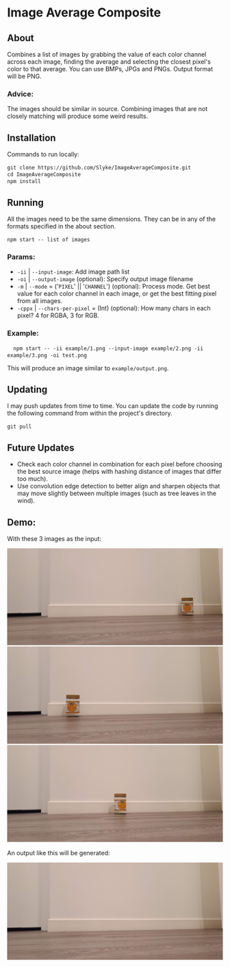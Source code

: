 # Image Average Composite

## About
Combines a list of images by grabbing the value of each color channel across each image, finding the average and selecting the closest pixel's color to that average. You can use BMPs, JPGs and PNGs. Output format will be PNG.

### Advice:
The images should be similar in source. Combining images that are not closely matching will produce some weird results.

## Installation
Commands to run locally:
```
git clone https://github.com/Slyke/ImageAverageComposite.git
cd ImageAverageComposite
npm install
```

## Running
All the images need to be the same dimensions. They can be in any of the formats specified in the about section.
```
npm start -- list of images
```

### Params:
* `-ii` | `--input-image`: Add image path list
* `-oi` | `--output-image` (optional): Specify output image filename
* `-m` | `--mode` = ('`PIXEL`' || '`CHANNEL`') (optional): Process mode. Get best value for each color channel in each image, or get the best fitting pixel from all images.
* `-cppx` | `--chars-per-pixel` = (Int) (optional): How many chars in each pixel? 4 for RGBA, 3 for RGB.

### Example:
```
  npm start -- -ii example/1.png --input-image example/2.png -ii example/3.png -oi test.png
```
This will produce an image similar to `example/output.png`.

## Updating
I may push updates from time to time. You can update the code by running the following command from within the project's directory.
```
git pull
```

## Future Updates
* Check each color channel in combination for each pixel before choosing the best source image (helps with hashing distance of images that differ too much).
* Use convolution edge detection to better align and sharpen objects that may move slightly between multiple images (such as tree leaves in the wind).

## Demo:
With these 3 images as the input:

![First Image](/example/1.png)
![Second Image](/example/2.png)
![Third Image](/example/3.png)

An output like this will be generated:

![Output Image](/example/output.png)
